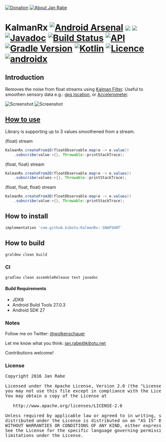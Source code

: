 [![Donation](https://img.shields.io/badge/buy%20me%20a%20coffee-brightgreen.svg)](https://www.paypal.me/janrabe/5) [![About Jan Rabe](https://img.shields.io/badge/about-me-green.svg)](https://about.me/janrabe) 
# KalmanRx [![Android Arsenal](https://img.shields.io/badge/Android%20Arsenal-KalmanRx-brightgreen.svg?style=flat)](http://android-arsenal.com/details/1/4539) [![](https://jitpack.io/v/kibotu/KalmanRx.svg)](https://jitpack.io/#kibotu/KalmanRx) [![](https://jitpack.io/v/kibotu/KalmanRx/month.svg)](https://jitpack.io/#kibotu/KalmanRx) [![Javadoc](https://img.shields.io/badge/javadoc-SNAPSHOT-green.svg)](https://jitpack.io/com/github/kibotu/KalmanRx/master-SNAPSHOT/javadoc/index.html) [![Build Status](https://travis-ci.org/kibotu/KalmanRx.svg?branch=master)](https://travis-ci.org/kibotu/KalmanRx) [![API](https://img.shields.io/badge/API-15%2B-brightgreen.svg?style=flat)](https://android-arsenal.com/api?level=15)  [![Gradle Version](https://img.shields.io/badge/gradle-5.4.0-green.svg)](https://docs.gradle.org/current/release-notes) [![Kotlin](https://img.shields.io/badge/kotlin-1.3.30-green.svg)](https://kotlinlang.org/) [![Licence](https://img.shields.io/badge/licence-Apache%202-blue.svg)](https://raw.githubusercontent.com/kibotu/KalmanRx/master/LICENSE) [![androidx](https://img.shields.io/badge/androidx-brightgreen.svg)](https://developer.android.com/topic/libraries/support-library/refactor)

## Introduction

Removes the noise from float streams using [Kalman Filter](https://en.wikipedia.org/wiki/Kalman_filter). Useful to smoothen sensory data e.g.: [gps location](https://github.com/villoren/KalmanLocationManager), or [Accelerometer](https://developer.android.com/guide/topics/sensors/sensors_motion.html#sensors-motion-accel). 

![Screenshot](https://raw.githubusercontent.com/kibotu/KalmanRx/master/screenshot.png) ![Screenshot](https://raw.githubusercontent.com/kibotu/KalmanRx/master/screenshot2.png)

## [How to use](https://github.com/kibotu/KalmanRx/blob/master/app/src/main/java/net/kibotu/kalmanrx/app/ui/AccelerationSensorKalmanFragment.java#L16-L19)

Library is supporting up to 3 values smoothened from a stream.

(float) stream

```java
KalmanRx.createFrom1D(floatObservable.map(e -> e.value))
    .subscribe(value->{}, Throwable::printStackTrace);
```

(float, float) stream

```java
KalmanRx.createFrom2D(floatObservable.map(e -> e.values))
    .subscribe(values->{}, Throwable::printStackTrace);
```

(float, float, float) stream

```java
KalmanRx.createFrom3D(floatObservable.map(e -> e.values))
    .subscribe(value->{}, Throwable::printStackTrace);
```

## How to install

```groovy
implementation 'com.github.kibotu:KalmanRx:-SNAPSHOT'
```

## How to build

```bash    
graldew clean build
```

### CI 

```bash    
gradlew clean assembleRelease test javadoc
```

#### Build Requirements

- JDK8
- Android Build Tools 27.0.3
- Android SDK 27

### Notes

Follow me on Twitter: [@wolkenschauer](https://twitter.com/wolkenschauer)

Let me know what you think: [jan.rabe@kibotu.net](mailto:jan.rabe@kibotu.net)

Contributions welcome!

### License
<pre>
Copyright 2016 Jan Rabe

Licensed under the Apache License, Version 2.0 (the "License");
you may not use this file except in compliance with the License.
You may obtain a copy of the License at

   http://www.apache.org/licenses/LICENSE-2.0

Unless required by applicable law or agreed to in writing, software
distributed under the License is distributed on an "AS IS" BASIS,
WITHOUT WARRANTIES OR CONDITIONS OF ANY KIND, either express or implied.
See the License for the specific language governing permissions and
limitations under the License.
</pre>
